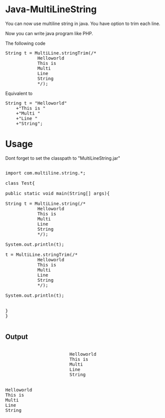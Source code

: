 # Java-MultiLineString
You can now use multiline string in java. You have option to trim each line.

Now you can write java program like PHP.

The following code
<pre>
String t = MultiLine.stringTrim(/*
			Helloworld
			This is 
			Multi
			Line
			String
			*/);
</pre>
			
Equivalent to
<pre>
String t = "Helloworld"
	+"This is "
	+"Multi "
	+"Line "
	+"String";
</pre>

# Usage

Dont forget to set the classpath to "MultiLineString.jar"

<pre>

import com.multiline.string.*;

class Test{

public static void main(String[] args){

String t = MultiLine.string(/*
			Helloworld
			This is 
			Multi
			Line
			String
			*/);

System.out.println(t);

t = MultiLine.stringTrim(/*
			Helloworld
			This is 
			Multi
			Line
			String
			*/);

System.out.println(t);


}
}

</pre>

## Output
<pre>

                        Helloworld
                        This is
                        Multi
                        Line
                        String


Helloworld
This is
Multi
Line
String
</pre>


